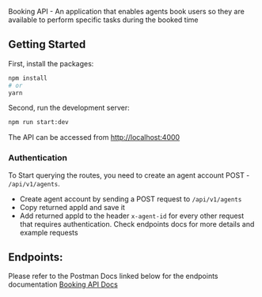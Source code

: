 Booking API - An application that enables agents book users so they are available to perform specific tasks during the booked time

## Getting Started

First, install the packages:

```bash
npm install
# or
yarn
```

Second, run the development server:

```bash
npm run start:dev
```

The API can be accessed from [http://localhost:4000](http://localhost:4000)

### Authentication

To Start querying the routes, you need to create an agent account POST - `/api/v1/agents`.

- Create agent account by sending a POST request to `/api/v1/agents`
- Copy returned appId and save it
- Add returned appId to the header `x-agent-id` for every other request that requires authentication. Check endpoints docs for more details and example requests

## Endpoints:

Please refer to the Postman Docs linked below for the endpoints documentation
[Booking API Docs](https://documenter.getpostman.com/view/5602496/UUxxfnka)
